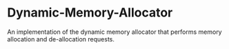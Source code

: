 # Dynamic-Memory-Allocator

An implementation of the dynamic memory allocator that performs memory allocation and de-allocation requests.

